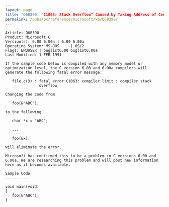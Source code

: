 ```yaml
---
layout: page
title: "Q68390: "C1063: Stack Overflow" Caused by Taking Address of Constant"
permalink: /pubs/pc/reference/microsoft/kb/Q68390/
---
```


	Article: Q68390
	Product: Microsoft C
	Version(s): 6.00 6.00a | 6.00 6.00a
	Operating System: MS-DOS     | OS/2
	Flags: ENDUSER | buglist6.00 buglist6.00a
	Last Modified: 1-FEB-1991
	
	If the sample code below is compiled with any memory model or
	optimization level, the C version 6.00 and 6.00a compilers will
	generate the following fatal error message:
	
	   file.c(3) : fatal error C1063: compiler limit : compiler stack
	               overflow
	
	Changing the code from
	
	   foo(&"ABC");
	
	to the following
	
	   char *x = "ABC";
	
	   ...
	
	   foo(&x);
	
	will eliminate the error.
	
	Microsoft has confirmed this to be a problem in C versions 6.00 and
	6.00a. We are researching this problem and will post new information
	here as it becomes available.
	
	Sample Code
	-----------
	
	void main(void)
	{
	   foo(&"ABC");
	}
